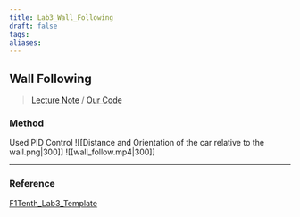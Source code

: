 ```yaml
---
title: Lab3_Wall_Following
draft: false
tags: 
aliases:
---
```

## Wall Following
> [Lecture Note](https://docs.google.com/presentation/d/1H6l5HvkefJPAyuRftv1JV3KtEk-WnOrcsy0wCVPfayc/edit#slide=id.g10b78b0084f_0_685) / [Our Code](https://github.com/thejourneyofbabo/f1sim_ws/tree/master/src/lecture_ws/f1tenth_lab3_template)
### Method
Used PID Control
![[Distance and Orientation of the car relative to the wall.png|300]]
![[wall_follow.mp4|300]]

---
### Reference
[F1Tenth_Lab3_Template](https://github.com/f1tenth/f1tenth_lab3_template)

